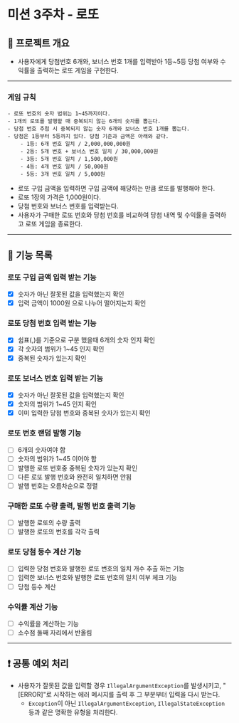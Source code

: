 # 미션 3주차 - 로또

## 📖 프로젝트 개요
- 사용자에게 당첨번호 6개와, 보너스 번호 1개를 입력받아 1등~5등 당첨 여부와 수익률을 출력하는 로또 게임을 구현한다.

---

### 게임 규칙
```
- 로또 번호의 숫자 범위는 1~45까지이다.
- 1개의 로또를 발행할 때 중복되지 않는 6개의 숫자를 뽑는다.
- 당첨 번호 추첨 시 중복되지 않는 숫자 6개와 보너스 번호 1개를 뽑는다.
- 당첨은 1등부터 5등까지 있다. 당첨 기준과 금액은 아래와 같다.
    - 1등: 6개 번호 일치 / 2,000,000,000원
    - 2등: 5개 번호 + 보너스 번호 일치 / 30,000,000원
    - 3등: 5개 번호 일치 / 1,500,000원
    - 4등: 4개 번호 일치 / 50,000원
    - 5등: 3개 번호 일치 / 5,000원
```
- 로또 구입 금액을 입력하면 구입 금액에 해당하는 만큼 로또를 발행해야 한다.
- 로또 1장의 가격은 1,000원이다.
- 당첨 번호와 보너스 번호를 입력받는다.
- 사용자가 구매한 로또 번호와 당첨 번호를 비교하여 당첨 내역 및 수익률을 출력하고 로또 게임을 종료한다.

___

## 🔎 기능 목록

### 로또 구입 금액 입력 받는 기능
  - [x] 숫자가 아닌 잘못된 값을 입력했는지 확인
  - [x] 입력 금액이 1000원 으로 나누어 떨어지는지 확인

### 로또 당첨 번호 입력 받는 기능
  - [x] 쉼표(,)를 기준으로 구분 했을때 6개의 숫자 인지 확인
  - [x] 각 숫자의 범위가 1~45 인지 확인
  - [x] 중복된 숫자가 있는지 확인

### 로또 보너스 번호 입력 받는 기능
  - [x] 숫자가 아닌 잘못된 값을 입력했는지 확인
  - [x] 숫자의 범위가 1~45 인지 확인
  - [x] 이미 입력한 당첨 번호와 중복된 숫자가 있는지 확인

### 로또 번호 랜덤 발행 기능
  - [ ] 6개의 숫자여야 함
  - [ ] 숫자의 범위가 1~45 이어야 함
  - [ ] 발행한 로또 번호중 중복된 숫자가 있는지 확인
  - [ ] 다른 로또 발행 번호와 완전히 일치하면 안됨
  - [ ] 발행 번호는 오름차순으로 정렬

### 구매한 로또 수량 출력, 발행 번호 출력 기능
  - [ ] 발행한 로또의 수량 출력
  - [ ] 발행한 로또의 번호를 각각 출력

### 로또 당첨 등수 계산 기능
  - [ ] 입력한 당첨 번호와 발행한 로또 번호의 일치 개수 추출 하는 기능
  - [ ] 입력한 보너스 번호와 발행한 로또 번호의 일치 여부 체크 기능
  - [ ] 당첨 등수 계산

### 수익률 계산 기능
  - [ ] 수익률을 계산하는 기능
  - [ ] 소수점 둘째 자리에서 반올림

---

## ❗ 공통 예외 처리
- 사용자가 잘못된 값을 입력할 경우 `IllegalArgumentException`를 발생시키고, "[ERROR]"로 시작하는 에러 메시지를 출력 후 그 부분부터 입력을 다시 받는다.
    - `Exception`이 아닌 `IllegalArgumentException`, `IllegalStateException` 등과 같은 명확한 유형을 처리한다.
